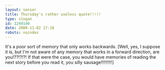 ```yaml
---
layout: senior
title: Thursday's rather useless quote!!!!!
type: slogan
id: 1249140
date: 2000-11-02 17:18
robots: noindex
---
```

It's a poor sort of memory that only works backwards. [Well, yes, I suppose it is, but I'm not aware of any memory that works in a forward direction, are you!??!?!?! If that were the case, you would have memories of reading the next story before you read it, you silly sausage!!!!!!!!!]